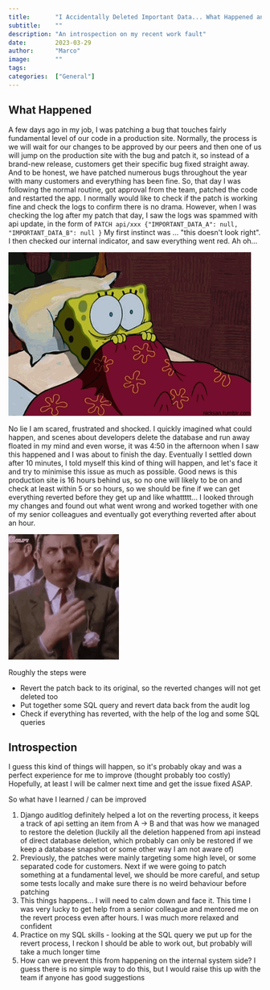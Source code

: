 ```yaml
---
title:       "I Accidentally Deleted Important Data... What Happened and Introspection"
subtitle:    ""
description: "An introspection on my recent work fault"
date:        2023-03-29
author:      "Marco"
image:       ""
tags:        
categories:  ["General"]
---
```


## What Happened
A few days ago in my job, I was patching a bug that touches fairly fundamental level of our code in a production site.
Normally, the process is we will wait for our changes to be approved by our peers and then one of us will jump on the production
site with the bug and patch it, so instead of a brand-new release, customers get their specific bug fixed straight away. And 
to be honest, we have patched numerous bugs throughout the year with many customers and everything has been fine. So, that day
I was following the normal routine, got approval from the team, patched the code and restarted the app. I normally would like
to check if the patch is working fine and check the logs to confirm there is no drama. However, when I was checking the log
after my patch that day, I saw the logs was spammed with api update, in the form of 
`PATCH api/xxx {"IMPORTANT_DATA_A": null, "IMPORTANT_DATA_B": null }`
My first instinct was ... "this doesn't look right". I then checked our internal indicator, and saw everything went red.
Ah oh...

![I am scared](/scared-sponge-bob.gif)

No lie I am scared, frustrated and shocked. I quickly imagined what could happen, and scenes about developers delete the database and run away
floated in my mind and even worse, it was 4:50 in the afternoon when I saw this happened and I was about to finish the day. Eventually I settled down after 10 minutes,
I told myself this kind of thing will happen, and let's face it and try to minimise this issue as much as possible. Good news is
this production site is 16 hours behind us, so no one will likely to be on and check at least within 5 or so hours, so we should
be fine if we can get everything reverted before they get up and like whattttt... I looked through my changes and found out 
what went wrong and worked together with one of my senior colleagues and eventually got everything reverted after about 
an hour.

![relief](/relief-mr-bean.gif)

Roughly the steps were
- Revert the patch back to its original, so the reverted changes will not get deleted too
- Put together some SQL query and revert data back from the audit log
- Check if everything has reverted, with the help of the log and some SQL queries

## Introspection
I guess this kind of things will happen, so it's probably okay and was a perfect experience for me to improve (thought probably
too costly) Hopefully, at least I will be calmer next time and get the issue fixed ASAP.

So what have I learned / can be improved

1. Django auditlog definitely helped a lot on the reverting process, it keeps a track of api setting an item from A -> B and that was
how we managed to restore the deletion (luckily all the deletion happened from api instead of direct database deletion, which
probably can only be restored if we keep a database snapshot or some other way I am not aware of)
2. Previously, the patches were mainly targeting some high level, or some separated code for customers. Next if we were
going to patch something at a fundamental level, we should be more careful, and setup some tests locally and make sure
there is no weird behaviour before patching
3. This things happens... I will need to calm down and face it. This time I was very lucky to get help from a senior colleague and
mentored me on the revert process even after hours. I was much more relaxed and confident
4. Practice on my SQL skills - looking at the SQL query we put up for the revert process, I reckon I should be able to 
work out, but probably will take a much longer time
5. How can we prevent this from happening on the internal system side? I guess there is no simple way to do this, but 
I would raise this up with the team if anyone has good suggestions